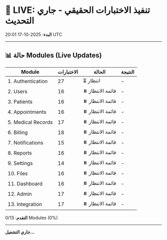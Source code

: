 # 🔴 LIVE: تنفيذ الاختبارات الحقيقي - جاري التحديث

**البدء**: 2025-10-17 20:01 UTC

---

## 📊 حالة Modules (Live Updates)

| Module             | الاختبارات | الحالة            | النتيجة |
| ------------------ | ---------- | ----------------- | ------- |
| 1. Authentication  | 27         | ⏳ انتظار         | -       |
| 2. Users           | 16         | ⏸️ قائمة الانتظار | -       |
| 3. Patients        | 16         | ⏸️ قائمة الانتظار | -       |
| 4. Appointments    | 16         | ⏸️ قائمة الانتظار | -       |
| 5. Medical Records | 17         | ⏸️ قائمة الانتظار | -       |
| 6. Billing         | 18         | ⏸️ قائمة الانتظار | -       |
| 7. Notifications   | 15         | ⏸️ قائمة الانتظار | -       |
| 8. Reports         | 16         | ⏸️ قائمة الانتظار | -       |
| 9. Settings        | 14         | ⏸️ قائمة الانتظار | -       |
| 10. Files          | 16         | ⏸️ قائمة الانتظار | -       |
| 11. Dashboard      | 16         | ⏸️ قائمة الانتظار | -       |
| 12. Admin          | 17         | ⏸️ قائمة الانتظار | -       |
| 13. Integration    | 17         | ⏸️ قائمة الانتظار | -       |

**التقدم**: 0/13 Modules (0%)

---

**جاري التشغيل...**
